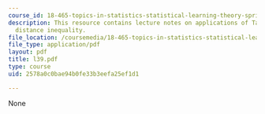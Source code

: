```yaml
---
course_id: 18-465-topics-in-statistics-statistical-learning-theory-spring-2007
description: This resource contains lecture notes on applications of Talagrand?s convex-hull
  distance inequality.
file_location: /coursemedia/18-465-topics-in-statistics-statistical-learning-theory-spring-2007/2578a0c0bae94b0fe33b3eefa25ef1d1_l39.pdf
file_type: application/pdf
layout: pdf
title: l39.pdf
type: course
uid: 2578a0c0bae94b0fe33b3eefa25ef1d1

---
```

None